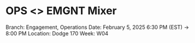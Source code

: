 # OPS <> EMGNT Mixer

Branch: Engagement, Operations
Date: February 5, 2025 6:30 PM (EST) → 8:00 PM
Location: Dodge 170
Week: W04